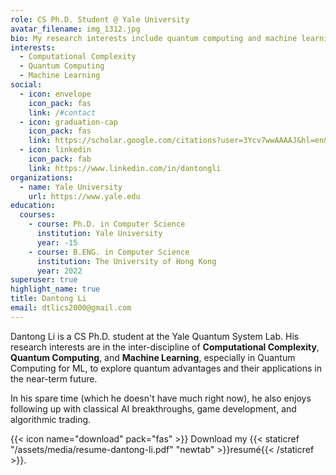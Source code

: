 ```yaml
---
role: CS Ph.D. Student @ Yale University
avatar_filename: img_1312.jpg
bio: My research interests include quantum computing and machine learning.
interests:
  - Computational Complexity
  - Quantum Computing
  - Machine Learning
social:
  - icon: envelope
    icon_pack: fas
    link: /#contact
  - icon: graduation-cap
    icon_pack: fas
    link: https://scholar.google.com/citations?user=3Ycv7wwAAAAJ&hl=en&oi=sra
  - icon: linkedin
    icon_pack: fab
    link: https://www.linkedin.com/in/dantongli
organizations:
  - name: Yale University
    url: https://www.yale.edu
education:
  courses:
    - course: Ph.D. in Computer Science
      institution: Yale University
      year: -15
    - course: B.ENG. in Computer Science
      institution: The University of Hong Kong
      year: 2022
superuser: true
highlight_name: true
title: Dantong Li
email: dtlics2000@gmail.com
---
```

Dantong Li is a CS Ph.D. student at the Yale Quantum System Lab. His research interests are in the inter-discipline of **Computational Complexity**, **Quantum Computing**, and **Machine Learning**, especially in Quantum Computing for ML, to explore quantum advantages and their applications in the near-term future. 

In his spare time (which he doesn't have much right now), he also enjoys following up with classical AI breakthroughs, game development, and algorithmic trading.

{{< icon name="download" pack="fas" >}} Download my {{< staticref "/assets/media/resume-dantong-li.pdf" "newtab" >}}resumé{{< /staticref >}}.